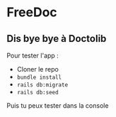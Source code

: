 # FreeDoc
## Dis bye bye à Doctolib


Pour tester l'app :
* Cloner le repo
* `bundle install`
* `rails db:migrate`
* `rails db:seed`

Puis tu peux tester dans la console
